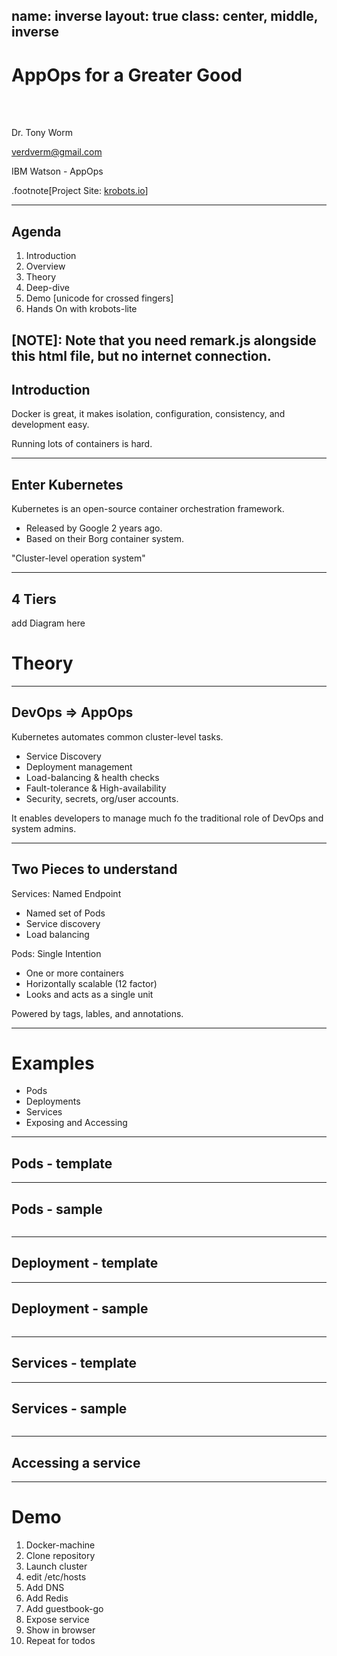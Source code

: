 name: inverse
layout: true
class: center, middle, inverse
---

# AppOps for a Greater Good



<br><br>

Dr. Tony Worm

verdverm@gmail.com

IBM Watson - AppOps


.footnote[Project Site: [krobots.io](https://github.com/krobots/krobots-lite)]

---

## Agenda

1. Introduction
1. Overview
1. Theory
1. Deep-dive
1. Demo [unicode for crossed fingers]
1. Hands On with krobots-lite

[NOTE]: Note that you need remark.js alongside this html file, but no internet connection.
---


## Introduction

Docker is great,
it makes isolation, configuration, consistency, and development
easy.

Running lots of containers is hard.


---

## Enter Kubernetes

Kubernetes is an open-source container orchestration framework.

- Released by Google 2 years ago.
- Based on their Borg container system.

"Cluster-level operation system"

---


## 4 Tiers

add Diagram here

# Theory

---
## DevOps => AppOps

Kubernetes automates common cluster-level tasks.

- Service Discovery
- Deployment management
- Load-balancing & health checks
- Fault-tolerance & High-availability
- Security, secrets, org/user accounts.

It enables developers to manage much fo the
traditional role of DevOps and system admins.

---

## Two Pieces to understand

Services: Named Endpoint

- Named set of Pods
- Service discovery
- Load balancing

Pods: Single Intention

- One or more containers
- Horizontally scalable (12 factor)
- Looks and acts as a single unit

Powered by tags, lables, and annotations.

---
# Examples

- Pods
- Deployments
- Services
- Exposing and Accessing

---

## Pods - template


---

## Pods - sample

```
```

---

## Deployment - template



---

## Deployment - sample

```
```

---

## Services - template



---

## Services - sample

```
```

---

## Accessing a service



---


# Demo

1. Docker-machine
1. Clone repository
1. Launch cluster
1. edit /etc/hosts
1. Add DNS
1. Add Redis
1. Add guestbook-go
1. Expose service
1. Show in browser
1. Repeat for todos



